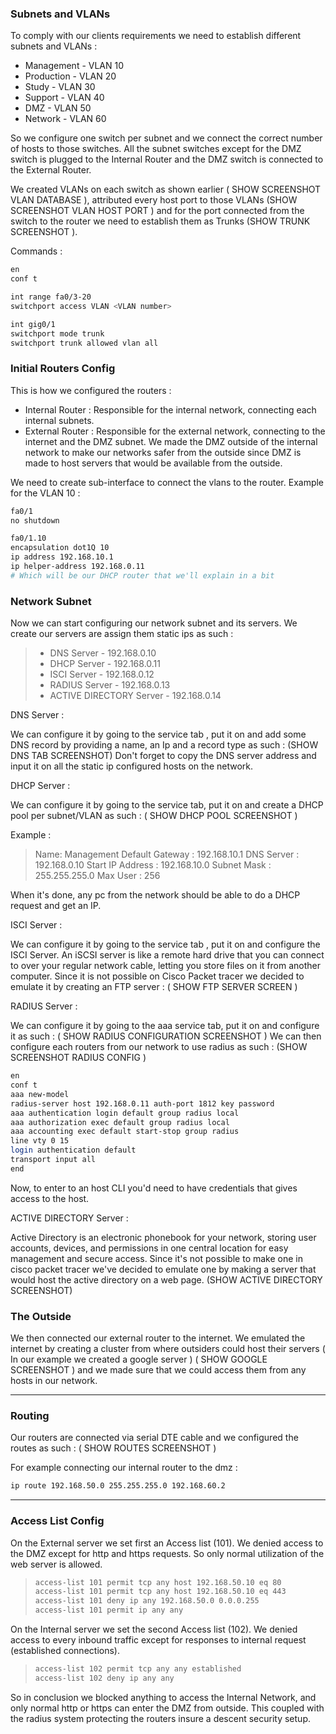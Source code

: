 ### Subnets and VLANs

To comply with our clients requirements we need to establish different subnets and VLANs :
- Management - VLAN 10
- Production - VLAN 20
- Study - VLAN 30
- Support - VLAN 40
- DMZ - VLAN 50
- Network - VLAN 60

So we configure one switch per subnet and we connect the correct number of hosts to those switches. All the subnet switches except for the DMZ switch is plugged to the Internal Router and the DMZ switch is connected to the External Router. 

We created VLANs on each switch as shown earlier ( SHOW SCREENSHOT VLAN DATABASE ), attributed every host port to those VLANs (SHOW SCREENSHOT VLAN HOST PORT ) and for the port connected from the switch to the router we need to establish them as Trunks (SHOW TRUNK SCREENSHOT ). 

Commands : 

```bash
en
conf t

int range fa0/3-20
switchport access VLAN <VLAN number>

int gig0/1
switchport mode trunk
switchport trunk allowed vlan all 
```


### Initial Routers Config

This is how we configured the routers :

- Internal Router :
Responsible for the internal network, connecting each internal subnets.
- External Router :
Responsible for the external network, connecting to the internet and the DMZ subnet.
We made the DMZ outside of the internal network to make our networks safer from the outside since DMZ is made to host servers that would be available from the outside.

We need to create sub-interface to connect the vlans to the router. 
Example for the VLAN 10 :

```bash
fa0/1
no shutdown

fa0/1.10
encapsulation dot1Q 10
ip address 192.168.10.1
ip helper-address 192.168.0.11 
# Which will be our DHCP router that we'll explain in a bit 
```

### Network Subnet 

Now we can start configuring our network subnet and its servers.
We create our servers are assign them static ips as such : 

> - DNS Server - 192.168.0.10
> - DHCP Server - 192.168.0.11
> - ISCI Server - 192.168.0.12
> - RADIUS Server - 192.168.0.13
> - ACTIVE DIRECTORY Server - 192.168.0.14

DNS Server : 

We can configure it by going to the service tab , put it on and add some DNS record by providing a name, an Ip and a record type as such : (SHOW DNS TAB SCREENSHOT)
Don't forget to copy the DNS server address and input it on all the static ip configured hosts on the network.

DHCP Server : 

We can configure it by going to the service tab, put it on and create a DHCP pool per subnet/VLAN as such :  ( SHOW DHCP POOL SCREENSHOT )

Example : 
> 
> Name: Management
> Default Gateway : 192.168.10.1
> DNS Server : 192.168.0.10
> Start IP Address : 192.168.10.0
> Subnet Mask : 255.255.255.0
> Max User : 256

When it's done, any pc from the network should be able to do a DHCP request and get an IP.

ISCI Server : 

We can configure it by going to the service tab , put it on and configure the ISCI Server.
An iSCSI server is like a remote hard drive that you can connect to over your regular network cable, letting you store files on it from another computer.
Since it is not possible on Cisco Packet tracer we decided to emulate it by creating an FTP server : ( SHOW FTP SERVER SCREEN )

RADIUS Server : 

We can configure it by going to the aaa service tab, put it on and configure it as such : ( SHOW RADIUS CONFIGURATION SCREENSHOT )
We can then configure each routers from our network to use radius as such : (SHOW SCREENSHOT RADIUS CONFIG )

```bash
en
conf t
aaa new-model
radius-server host 192.168.0.11 auth-port 1812 key password
aaa authentication login default group radius local
aaa authorization exec default group radius local
aaa accounting exec default start-stop group radius
line vty 0 15
login authentication default
transport input all
end
```

Now, to enter to an host CLI you'd need to have credentials that gives access to the host.

ACTIVE DIRECTORY Server :

Active Directory is an electronic phonebook for your network, storing user accounts, devices, and permissions in one central location for easy management and secure access.
Since it's not possible to make one in cisco packet tracer we've decided to emulate one by making a server that would host the active directory on a web page.
(SHOW ACTIVE DIRECTORY SCREENSHOT)

### The Outside 

We then connected our external router to the internet. 
We emulated the internet by creating a cluster from where outsiders could host their servers ( In our example we created a google server ) ( SHOW GOOGLE SCREENSHOT ) and we made sure that we could access them from any hosts in our network. 

---

### Routing 

Our routers are connected via serial DTE cable and we configured the routes as such : ( SHOW ROUTES SCREENSHOT ) 

For example connecting our internal router to the dmz : 

```bash
ip route 192.168.50.0 255.255.255.0 192.168.60.2
```

---

### Access List Config

On the External server we set first an Access list (101).
We denied access to the DMZ except for http and https requests.
So only normal utilization of the web server is allowed.
>```bash
>access-list 101 permit tcp any host 192.168.50.10 eq 80  
>access-list 101 permit tcp any host 192.168.50.10 eq 443
>access-list 101 deny ip any 192.168.50.0 0.0.0.255
>access-list 101 permit ip any any
>```

On the Internal server we set the second Access list (102).
We denied access to every inbound traffic except for responses to internal request (established connections).
> ```bash
> access-list 102 permit tcp any any established 
> access-list 102 deny ip any any
> ```


So in conclusion we blocked anything to access the Internal Network, and only normal http or https can enter the DMZ from outside.
This coupled with the radius system protecting the routers insure a descent security setup.










